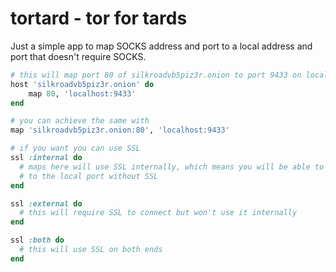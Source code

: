 tortard - tor for tards
=======================
Just a simple app to map SOCKS address and port to a local address and port that doesn't require
SOCKS.

```ruby
# this will map port 80 of silkroadvb5piz3r.onion to port 9433 on localhost
host 'silkroadvb5piz3r.onion' do
	map 80, 'localhost:9433'
end

# you can achieve the same with
map 'silkroadvb5piz3r.onion:80', 'localhost:9433'

# if you want you can use SSL
ssl :internal do
  # maps here will use SSL internally, which means you will be able to connect
  # to the local port without SSL
end

ssl :external do
  # this will require SSL to connect but won't use it internally
end

ssl :both do
  # this will use SSL on both ends
end
```
